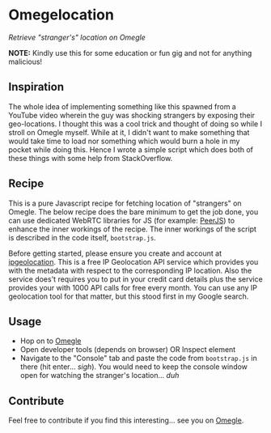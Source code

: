 # Omegelocation

*Retrieve "stranger's" location on Omegle*

**NOTE:** Kindly use this for some education or fun gig and not for anything malicious!

## Inspiration

The whole idea of implementing something like this spawned from a YouTube video wherein the guy was shocking strangers by exposing their geo-locations. I thought this was a cool trick and thought of doing so while I stroll on Omegle myself. While at it, I didn't want to make something that would take time to load nor something which would burn a hole in my pocket while doing this. Hence I wrote a simple script which does both of these things with some help from StackOverflow.

## Recipe

This is a pure Javascript recipe for fetching location of "strangers" on Omegle. The below recipe does the bare minimum to get the job done, you can use dedicated WebRTC libraries for JS (for example: [PeerJS](https://peerjs.com/)) to enhance the inner workings of the recipe. The inner workings of the script is described in the code itself, `bootstrap.js`.

Before getting started, please ensure you create and account at [ipgeolocation](https://ipgeolocation.io/). This is a free IP Geolocation API service which provides you with the metadata with respect to the corresponding IP location. Also the service does't requires you to put in your credit card details plus the service provides your with 1000 API calls for free every month. You can use any IP geolocation tool for that matter, but this stood first in my Google search.

## Usage

- Hop on to [Omegle](https://www.omegle.com/)
- Open developer tools (depends on browser) OR Inspect element
- Navigate to the "Console" tab and paste the code from `bootstrap.js` in there (hit enter... *sigh*).
  You would need to keep the console window open for watching the stranger's location... *duh*

## Contribute

Feel free to contribute if you find this interesting... see you on [Omegle](https://www.omegle.com/).
